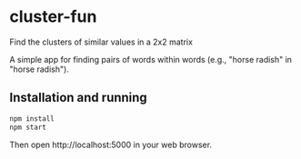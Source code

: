 # cluster-fun
Find the clusters of similar values in a 2x2 matrix

A simple app for finding pairs of words within words (e.g., "horse radish" in "horse radish").

## Installation and running

```bash
npm install
npm start
```

Then open http://localhost:5000 in your web browser.
